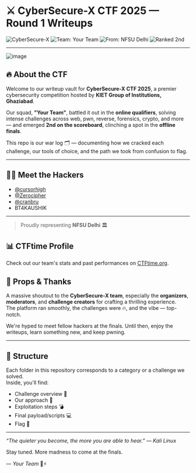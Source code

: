 # ⚔️ CyberSecure-X CTF 2025 — Round 1 Writeups

![CyberSecure-X](https://img.shields.io/badge/CTF-CyberSecure--X_2025-0a0a0a?style=for-the-badge&logo=hackthebox&logoColor=white)
![Team: Your Team](https://img.shields.io/badge/Team-Your%20Team-blue?style=for-the-badge)
![From: NFSU Delhi](https://img.shields.io/badge/From-NFSU%20Delhi-darkgreen?style=for-the-badge&logo=academia&logoColor=white)
![Ranked 2nd](https://img.shields.io/badge/Rank-2nd-success?style=for-the-badge)

---
![image](https://github.com/user-attachments/assets/7995ef53-8d73-4488-9422-9dbdb13de953)

## 🔥 About the CTF

Welcome to our writeup vault for **CyberSecure-X CTF 2025**, a premier cybersecurity competition hosted by **KIET Group of Institutions, Ghaziabad**.

Our squad, **"Your Team"**, battled it out in the **online qualifiers**, solving intense challenges across web, pwn, reverse, forensics, crypto, and more — and emerged **2nd on the scoreboard**, clinching a spot in the **offline finals**.

This repo is our war log 🗂️ — documenting how we cracked each challenge, our tools of choice, and the path we took from confusion to flag.

---

## 👨‍💻 Meet the Hackers

- [@cursorhigh](https://github.com/cursorhigh)  
- [@Zerocipher](https://github.com/Aaryan8b)
- [@cranbru](https://github.com/cranbru)  
- BT4KAUSHIK  

---
> Proudly representing **NFSU Delhi** 🏛️
## 📊 CTFtime Profile

Check out our team's stats and past performances on [CTFtime.org](https://ctftime.org/team/370699).


## 🙌 Props & Thanks

A massive shoutout to the **CyberSecure-X team**, especially the **organizers**, **moderators**, and **challenge creators** for crafting a thrilling experience.  
The platform ran smoothly, the challenges were 🔥, and the vibe — top-notch.

We're hyped to meet fellow hackers at the finals. Until then, enjoy the writeups, learn something new, and keep pwning.

---

## 📁 Structure

Each folder in this repository corresponds to a category or a challenge we solved.  
Inside, you'll find:
- Challenge overview 🧩  
- Our approach 🧠  
- Exploitation steps 💣  
- Final payload/scripts 💻  
- Flag 🚩  

---

_“The quieter you become, the more you are able to hear.” — Kali Linux_

Stay tuned. More madness to come at the finals.

—
_Your Team_ 🧠⚡
